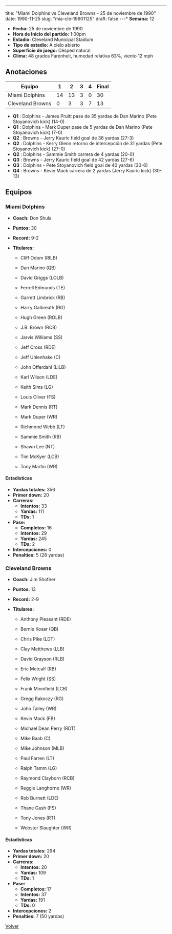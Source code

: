 ---
title: "Miami Dolphins vs Cleveland Browns - 25 de noviembre de 1990"
date: 1990-11-25
slug: "mia-cle-19901125"
draft: false
---* **Semana:** 12
* **Fecha:** 25 de noviembre de 1990
* **Hora de Inicio del partido:** 1:00pm
* **Estadio:** Cleveland Municipal Stadium
* **Tipo de estadio:** A cielo abierto
* **Superficie de juego:** Césped natural
* **Clima:** 48 grados Farenheit, humedad relativa 63%, viento 12 mph




## Anotaciones
| Equipo | 1 | 2 | 3 | 4 | Final |
|--------|---|---|---|---|-------|
| Miami Dolphins  | 14 | 13 | 3 | 0  | 30 |
| Cleveland Browns  | 0 | 3 | 3 | 7  | 13 |
* **Q1** : Dolphins - James Pruitt pase de 35 yardas de Dan Marino (Pete Stoyanovich kick) (14-0)
* **Q1** : Dolphins - Mark Duper pase de 5 yardas de Dan Marino (Pete Stoyanovich kick) (7-0)
* **Q2** : Browns - Jerry Kauric field goal de 36 yardas (27-3)
* **Q2** : Dolphins - Kerry Glenn retorno de intercepción de 31 yardas (Pete Stoyanovich kick) (27-0)
* **Q2** : Dolphins - Sammie Smith carrera de 4 yardas (20-0)
* **Q3** : Browns - Jerry Kauric field goal de 42 yardas (27-6)
* **Q3** : Dolphins - Pete Stoyanovich field goal de 40 yardas (30-6)
* **Q4** : Browns - Kevin Mack carrera de 2 yardas (Jerry Kauric kick) (30-13)


## Equipos


### Miami Dolphins
* **Coach:** Don Shula
* **Puntos:** 30
* **Record:** 9-2
* **Titulares:** 

  * Cliff Odom (RILB) 

  * Dan Marino (QB) 

  * David Griggs (LOLB) 

  * Ferrell Edmunds (TE) 

  * Garrett Limbrick (RB) 

  * Harry Galbreath (RG) 

  * Hugh Green (ROLB) 

  * J.B. Brown (RCB) 

  * Jarvis Williams (SS) 

  * Jeff Cross (RDE) 

  * Jeff Uhlenhake (C) 

  * John Offerdahl (LILB) 

  * Karl Wilson (LDE) 

  * Keith Sims (LG) 

  * Louis Oliver (FS) 

  * Mark Dennis (RT) 

  * Mark Duper (WR) 

  * Richmond Webb (LT) 

  * Sammie Smith (RB) 

  * Shawn Lee (NT) 

  * Tim McKyer (LCB) 

  * Tony Martin (WR) 

#### Estadísticas
* **Yardas totales:** 356
* **Primer down:** 20
* **Carreras:**
  * **Intentos:** 33
  * **Yardas:** 111
  * **TDs:** 1
* **Pase:**
  * **Completos:** 16
  * **Intentos:** 29
  * **Yardas:** 245
  * **TDs:** 2
* **Intercepciones:** 0
* **Penalties:** 5 (28 yardas)

### Cleveland Browns
* **Coach:** Jim Shofner
* **Puntos:** 13
* **Record:** 2-9
* **Titulares:** 

  * Anthony Pleasant (RDE) 

  * Bernie Kosar (QB) 

  * Chris Pike (LDT) 

  * Clay Matthews (LLB) 

  * David Grayson (RLB) 

  * Eric Metcalf (RB) 

  * Felix Wright (SS) 

  * Frank Minnifield (LCB) 

  * Gregg Rakoczy (RG) 

  * John Talley (WR) 

  * Kevin Mack (FB) 

  * Michael Dean Perry (RDT) 

  * Mike Baab (C) 

  * Mike Johnson (MLB) 

  * Paul Farren (LT) 

  * Ralph Tamm (LG) 

  * Raymond Clayborn (RCB) 

  * Reggie Langhorne (WR) 

  * Rob Burnett (LDE) 

  * Thane Gash (FS) 

  * Tony Jones (RT) 

  * Webster Slaughter (WR) 

#### Estadísticas
* **Yardas totales:** 294
* **Primer down:** 20
* **Carreras:**
  * **Intentos:** 20
  * **Yardas:** 109
  * **TDs:** 1
* **Pase:**
  * **Completos:** 17
  * **Intentos:** 37
  * **Yardas:** 191
  * **TDs:** 0
* **Intercepciones:** 2
* **Penalties:** 7 (50 yardas)


[Volver](/historia/1990)
